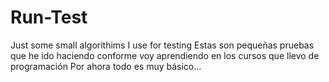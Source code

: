 # Run-Test
Just some small algorithims I use for testing
Estas son pequeñas pruebas que he ido haciendo conforme voy aprendiendo en los cursos que llevo de programación
Por ahora todo es muy básico...
